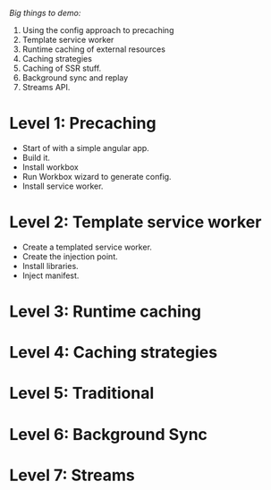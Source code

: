 

*Big things to demo:*
1. Using the config approach to precaching
2. Template service worker
3. Runtime caching of external resources 
4. Caching strategies
5. Caching of SSR stuff.
6. Background sync and replay
7. Streams API.

# Level 1: Precaching

- Start of with a simple angular app.
- Build it.
- Install workbox
- Run Workbox wizard to generate config.
- Install service worker.

# Level 2: Template service worker

- Create a templated service worker.
- Create the injection point.
- Install libraries.
- Inject manifest.

# Level 3: Runtime caching


# Level 4: Caching strategies


# Level 5: Traditional


# Level 6:  Background Sync


# Level 7: Streams


